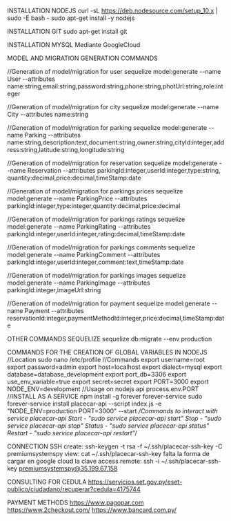 INSTALLATION NODEJS
curl -sL https://deb.nodesource.com/setup_10.x | sudo -E bash -
sudo apt-get install -y nodejs

INSTALLATION GIT
sudo apt-get install git

INSTALLATION MYSQL
Mediante GoogleCloud

MODEL AND MIGRATION GENERATION COMMANDS

//Generation of model/migration for user
sequelize model:generate --name User --attributes name:string,email:string,password:string,phone:string,photUrl:string,role:integer

//Generation of model/migration for city
sequelize model:generate --name City --attributes name:string

//Generation of model/migration for parking
sequelize model:generate --name Parking --attributes name:string,description:text,document:string,owner:string,cityId:integer,address:string,latitude:string,longitude:string

//Generation of model/migration for reservation
sequelize model:generate --name Reservation --attributes parkingId:integer,userId:integer,type:string, quantity:decimal,price:decimal,timeStamp:date

//Generation of model/migration for parkings prices
sequelize model:generate --name ParkingPrice --attributes parkingId:integer,type:integer,quantity:decimal,price:decimal

//Generation of model/migration for parkings ratings
sequelize model:generate --name ParkingRating --attributes parkingId:integer,userId:integer,rating:decimal,timeStamp:date

//Generation of model/migration for parkings comments
sequelize model:generate --name ParkingComment --attributes parkingId:integer,userId:integer,comment:text,timeStamp:date

//Generation of model/migration for parkings images
sequelize model:generate --name ParkingImage --attributes parkingId:integer,imageUrl:string

//Generation of model/migration for payment
sequelize model:generate --name Payment --attributes reservationId:integer,paymentMethodId:integer,price:decimal,timeStamp:date

OTHER COMMANDS SEQUELIZE
sequelize db:migrate --env production 

COMMANDS FOR THE CREATION OF GLOBAL VARIABLES IN NODEJS
//Location
sudo nano /etc/profile
//Commands
export username=root
export password=admin
export host=localhost
export dialect=mysql
export database=database_development
export port_db=3306
export use_env_variable=true
export secret=secret
export PORT=3000
export NODE_ENV=development
//Usage on nodejs api
process.env.PORT
//INSTALL AS A SERVICE
npm install -g forever forever-service
sudo forever-service install placecar-api --script index.js -e "NODE_ENV=production PORT=3000" --start
*/Commands to interact with service placecar-api
Start   - "sudo service placecar-api start"
Stop    - "sudo service placecar-api stop"
Status  - "sudo service placecar-api status"
Restart - "sudo service placecar-api restart"*/

CONNECTION SSH
create: ssh-keygen -t rsa -f ~/.ssh/placecar-ssh-key -C premiumsystemspy
view: cat ~/.ssh/placecar-ssh-key
falta la forma de cargar en google cloud la clave
access remote: ssh -i ~/.ssh/placecar-ssh-key premiumsystemspy@35.199.67.158

CONSULTING FOR CEDULA
https://servicios.set.gov.py/eset-publico/ciudadano/recuperar?cedula=4175744

PAYMENT METHODS
https://www.pagopar.com
https://www.2checkout.com/
https://www.bancard.com.py/
